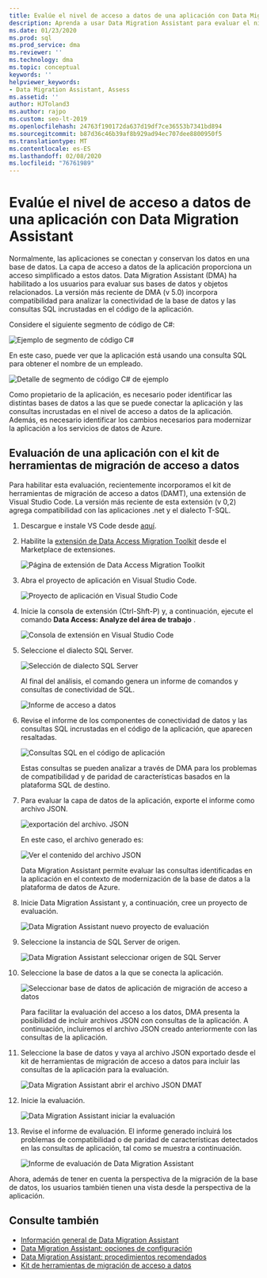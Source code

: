 ```yaml
---
title: Evalúe el nivel de acceso a datos de una aplicación con Data Migration Assistant
description: Aprenda a usar Data Migration Assistant para evaluar el nivel de acceso a datos de una aplicación.
ms.date: 01/23/2020
ms.prod: sql
ms.prod_service: dma
ms.reviewer: ''
ms.technology: dma
ms.topic: conceptual
keywords: ''
helpviewer_keywords:
- Data Migration Assistant, Assess
ms.assetid: ''
author: HJToland3
ms.author: rajpo
ms.custom: seo-lt-2019
ms.openlocfilehash: 24763f190172da637d19df7ce36553b7341bd894
ms.sourcegitcommit: b87d36c46b39af8b929ad94ec707dee8800950f5
ms.translationtype: MT
ms.contentlocale: es-ES
ms.lasthandoff: 02/08/2020
ms.locfileid: "76761989"
---
```

# <a name="assess-an-apps-data-access-layer-with-data-migration-assistant"></a>Evalúe el nivel de acceso a datos de una aplicación con Data Migration Assistant

Normalmente, las aplicaciones se conectan y conservan los datos en una base de datos. La capa de acceso a datos de la aplicación proporciona un acceso simplificado a estos datos. Data Migration Assistant (DMA) ha habilitado a los usuarios para evaluar sus bases de datos y objetos relacionados. La versión más reciente de DMA (v 5.0) incorpora compatibilidad para analizar la conectividad de la base de datos y las consultas SQL incrustadas en el código de la aplicación.

Considere el siguiente segmento de código de C#:

![Ejemplo de segmento de código C#](../dma/media/dma-assess-app-data-layer/dma-sample-c-sharp-code-segment.png)

En este caso, puede ver que la aplicación está usando una consulta SQL para obtener el nombre de un empleado.

![Detalle de segmento de código C# de ejemplo](../dma/media/dma-assess-app-data-layer/dma-sample-c-sharp-code-detail.png)

Como propietario de la aplicación, es necesario poder identificar las distintas bases de datos a las que se puede conectar la aplicación y las consultas incrustadas en el nivel de acceso a datos de la aplicación. Además, es necesario identificar los cambios necesarios para modernizar la aplicación a los servicios de datos de Azure.

## <a name="assess-an-app-with-data-access-migration-toolkit"></a>Evaluación de una aplicación con el kit de herramientas de migración de acceso a datos

Para habilitar esta evaluación, recientemente incorporamos el kit de herramientas de migración de acceso a datos (DAMT), una extensión de Visual Studio Code. La versión más reciente de esta extensión (v 0,2) agrega compatibilidad con las aplicaciones .net y el dialecto T-SQL.

1. Descargue e instale VS Code desde [aquí](https://code.visualstudio.com/download).
2. Habilite la [extensión de Data Access Migration Toolkit](https://marketplace.visualstudio.com/items?itemName=ms-databasemigration.data-access-migration-toolkit) desde el Marketplace de extensiones.

   ![Página de extensión de Data Access Migration Toolkit](../dma/media/dma-assess-app-data-layer/dma-damt-extension-page.png)

3. Abra el proyecto de aplicación en Visual Studio Code.

   ![Proyecto de aplicación en Visual Studio Code](../dma/media/dma-assess-app-data-layer/dma-app-project-in-vscode.png)

4. Inicie la consola de extensión (Ctrl-Shft-P) y, a continuación, ejecute el comando **Data Access: Analyze del área de trabajo** .

   ![Consola de extensión en Visual Studio Code](../dma/media/dma-assess-app-data-layer/dma-vscode-extension-console.png)

5. Seleccione el dialecto SQL Server.

   ![Selección de dialecto SQL Server](../dma/media/dma-assess-app-data-layer/dma-sql-server-dialect.png)

   Al final del análisis, el comando genera un informe de comandos y consultas de conectividad de SQL.

   ![Informe de acceso a datos](../dma/media/dma-assess-app-data-layer/dma-data-access-report.png)

6. Revise el informe de los componentes de conectividad de datos y las consultas SQL incrustadas en el código de la aplicación, que aparecen resaltadas.

   ![Consultas SQL en el código de aplicación](../dma/media/dma-assess-app-data-layer/dma-sql-queries-in-app-code.png)

   Estas consultas se pueden analizar a través de DMA para los problemas de compatibilidad y de paridad de características basados en la plataforma SQL de destino.

7. Para evaluar la capa de datos de la aplicación, exporte el informe como archivo JSON.

   ![exportación del archivo. JSON](../dma/media/dma-assess-app-data-layer/dma-json-file-export.png)

   En este caso, el archivo generado es:

   ![Ver el contenido del archivo JSON](../dma/media/dma-assess-app-data-layer/dma-json-file-contents.png)

   Data Migration Assistant permite evaluar las consultas identificadas en la aplicación en el contexto de modernización de la base de datos a la plataforma de datos de Azure.

8. Inicie Data Migration Assistant y, a continuación, cree un proyecto de evaluación.

   ![Data Migration Assistant nuevo proyecto de evaluación](../dma/media/dma-assess-app-data-layer/dma-new-assessment-project.png)

9. Seleccione la instancia de SQL Server de origen.

   ![Data Migration Assistant seleccionar origen de SQL Server](../dma/media/dma-assess-app-data-layer/dma-select-sql-source.png)

10. Seleccione la base de datos a la que se conecta la aplicación.

    ![Seleccionar base de datos de aplicación de migración de acceso a datos](../dma/media/dma-assess-app-data-layer/dma-select-app-database.png)

    Para facilitar la evaluación del acceso a los datos, DMA presenta la posibilidad de incluir archivos JSON con consultas de la aplicación. A continuación, incluiremos el archivo JSON creado anteriormente con las consultas de la aplicación.

11. Seleccione la base de datos y vaya al archivo JSON exportado desde el kit de herramientas de migración de acceso a datos para incluir las consultas de la aplicación para la evaluación.

    ![Data Migration Assistant abrir el archivo JSON DMAT](../dma/media/dma-assess-app-data-layer/dma-open-damt-json-file.png)

12. Inicie la evaluación.

    ![Data Migration Assistant iniciar la evaluación](../dma/media/dma-assess-app-data-layer/dma-start-assessment.png)

13. Revise el informe de evaluación. El informe generado incluirá los problemas de compatibilidad o de paridad de características detectados en las consultas de aplicación, tal como se muestra a continuación.

    ![Informe de evaluación de Data Migration Assistant](../dma/media/dma-assess-app-data-layer/dma-assessment-report.png)

Ahora, además de tener en cuenta la perspectiva de la migración de la base de datos, los usuarios también tienen una vista desde la perspectiva de la aplicación.

## <a name="see-also"></a>Consulte también

* [Información general de Data Migration Assistant](../dma/dma-overview.md)
* [Data Migration Assistant: opciones de configuración](../dma/dma-configurationsettings.md)
* [Data Migration Assistant: procedimientos recomendados](../dma/dma-bestpractices.md)
* [Kit de herramientas de migración de acceso a datos](https://marketplace.visualstudio.com/items?itemName=ms-databasemigration.data-access-migration-toolkit)
